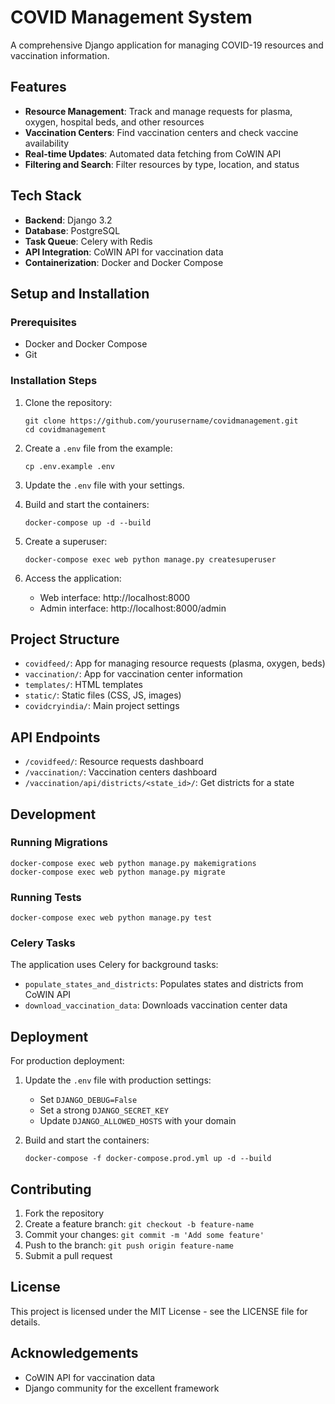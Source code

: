 # COVID Management System

A comprehensive Django application for managing COVID-19 resources and vaccination information.

## Features

- **Resource Management**: Track and manage requests for plasma, oxygen, hospital beds, and other resources
- **Vaccination Centers**: Find vaccination centers and check vaccine availability
- **Real-time Updates**: Automated data fetching from CoWIN API
- **Filtering and Search**: Filter resources by type, location, and status

## Tech Stack

- **Backend**: Django 3.2
- **Database**: PostgreSQL
- **Task Queue**: Celery with Redis
- **API Integration**: CoWIN API for vaccination data
- **Containerization**: Docker and Docker Compose

## Setup and Installation

### Prerequisites

- Docker and Docker Compose
- Git

### Installation Steps

1. Clone the repository:

   ```
   git clone https://github.com/yourusername/covidmanagement.git
   cd covidmanagement
   ```

2. Create a `.env` file from the example:
   ```
   cp .env.example .env
   ```
3. Update the `.env` file with your settings.

4. Build and start the containers:

   ```
   docker-compose up -d --build
   ```

5. Create a superuser:

   ```
   docker-compose exec web python manage.py createsuperuser
   ```

6. Access the application:
   - Web interface: http://localhost:8000
   - Admin interface: http://localhost:8000/admin

## Project Structure

- `covidfeed/`: App for managing resource requests (plasma, oxygen, beds)
- `vaccination/`: App for vaccination center information
- `templates/`: HTML templates
- `static/`: Static files (CSS, JS, images)
- `covidcryindia/`: Main project settings

## API Endpoints

- `/covidfeed/`: Resource requests dashboard
- `/vaccination/`: Vaccination centers dashboard
- `/vaccination/api/districts/<state_id>/`: Get districts for a state

## Development

### Running Migrations

```
docker-compose exec web python manage.py makemigrations
docker-compose exec web python manage.py migrate
```

### Running Tests

```
docker-compose exec web python manage.py test
```

### Celery Tasks

The application uses Celery for background tasks:

- `populate_states_and_districts`: Populates states and districts from CoWIN API
- `download_vaccination_data`: Downloads vaccination center data

## Deployment

For production deployment:

1. Update the `.env` file with production settings:

   - Set `DJANGO_DEBUG=False`
   - Set a strong `DJANGO_SECRET_KEY`
   - Update `DJANGO_ALLOWED_HOSTS` with your domain

2. Build and start the containers:
   ```
   docker-compose -f docker-compose.prod.yml up -d --build
   ```

## Contributing

1. Fork the repository
2. Create a feature branch: `git checkout -b feature-name`
3. Commit your changes: `git commit -m 'Add some feature'`
4. Push to the branch: `git push origin feature-name`
5. Submit a pull request

## License

This project is licensed under the MIT License - see the LICENSE file for details.

## Acknowledgements

- CoWIN API for vaccination data
- Django community for the excellent framework
